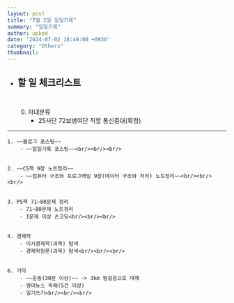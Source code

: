 ```yaml
---
layout: post
title: "7월 2일 일일기록"
summary: "일일기록"
author: upked
date: '2024-07-02 18:40:00 +0930'
category: "Others"
thumbnail:
---
```


- ## 할 일 체크리스트<br/><br/>

    0. 자대분류
        - 25사단 72보병여단 직할 통신중대(확정)
- - -

    1. ~~블로그 포스팅~~
        - ~~일일기록 포스팅~~<br/><br/><br/>


    2. ~~CS책 9장 노트정리~~
        - ~~컴퓨터 구조와 프로그래밍 9장(데이터 구조와 처리) 노트정리~~<br/><br/><br/>


    3. PS책 71~80문제 정리
        - 71~80문제 노트정리
        - 1문제 이상 손코딩<br/><br/><br/>


    4. 경제학
        - 미시경제학(과목) 탐색
        - 경제학원론(과목) 탐색<br/><br/><br/>


    6. 기타
        - ~~운동(30분 이상)~~ -> 3km 뜀걸음으로 대체
        - 영어뉴스 독해(5건 이상)
        - 일기쓰기<br/><br/><br/>


